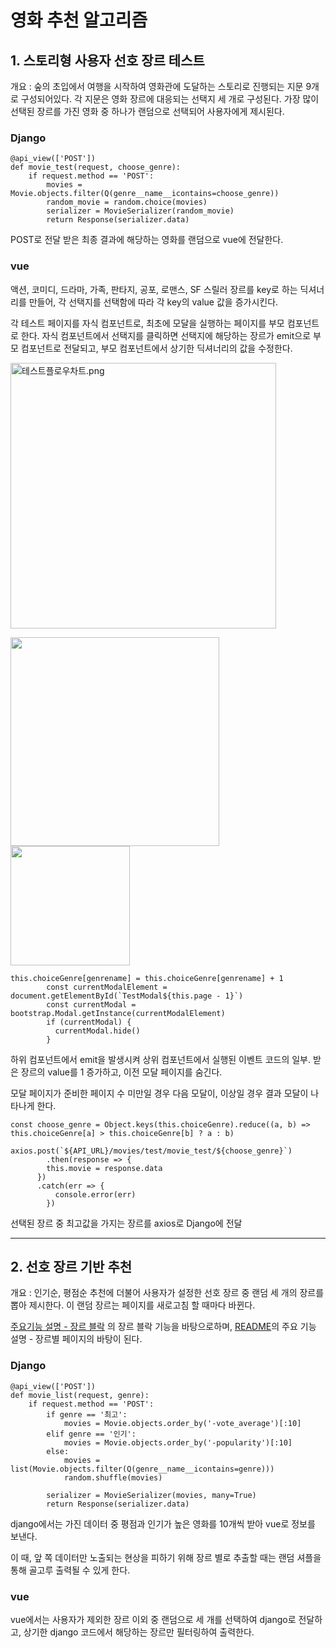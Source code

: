 # 영화 추천 알고리즘

## 1. 스토리형 사용자 선호 장르 테스트

개요 : 숲의 초입에서 여행을 시작하여 영화관에 도달하는 스토리로 진행되는 지문 9개로 구성되어있다. 각 지문은 영화 장르에 대응되는 선택지 세 개로 구성된다. 가장 많이 선택된 장르를 가진 영화 중 하나가 랜덤으로 선택되어 사용자에게 제시된다.

### Django

```django
@api_view(['POST'])
def movie_test(request, choose_genre):
    if request.method == 'POST':
        movies = Movie.objects.filter(Q(genre__name__icontains=choose_genre))
        random_movie = random.choice(movies)
        serializer = MovieSerializer(random_movie)
        return Response(serializer.data)
```

POST로 전달 받은 최종 결과에 해당하는 영화를 랜덤으로 vue에 전달한다.

### vue

액션, 코미디, 드라마, 가족, 판타지, 공포, 로맨스, SF 스릴러 장르를 key로 하는 딕셔너리를 만들어, 각 선택지를 선택함에 따라 각 key의 value 값을 증가시킨다.

각 테스트 페이지를 자식 컴포넌트로, 최초에 모달을 실행하는 페이지를 부모 컴포넌트로 한다. 자식 컴포넌트에서 선택지를 클릭하면 선택지에 해당하는 장르가 emit으로 부모 컴포넌트로 전달되고, 부모 컴포넌트에서 상기한 딕셔너리의 값을 수정한다.

<img title="" src="![r1](https://github.com/seuluv/Movie4resT/assets/121653143/45c53004-0db6-4ce8-b7d1-a10bf9334201)" alt="테스트플로우차트.png" width="425" data-align="center">

<img src="![r2](https://github.com/seuluv/Movie4resT/assets/121653143/3a15d985-c28b-4480-81ac-4628d7fa5ce6)" title="" alt="" width="334"><img title="" src="README_recommendation_assets/2023-05-25-09-34-26-image.png" alt="" width="191">

```vue
this.choiceGenre[genrename] = this.choiceGenre[genrename] + 1
        const currentModalElement = document.getElementById(`TestModal${this.page - 1}`)
        const currentModal = bootstrap.Modal.getInstance(currentModalElement)
        if (currentModal) {
          currentModal.hide()
        }
```

하위 컴포넌트에서 emit을 발생시켜 상위 컴포넌트에서 실행된 이벤트 코드의 일부. 받은 장르의 value를 1 증가하고, 이전 모달 페이지를 숨긴다.

모달 페이지가 준비한 페이지 수 미만일 경우 다음 모달이, 이상일 경우 결과 모달이 나타나게 한다.

```vue
const choose_genre = Object.keys(this.choiceGenre).reduce((a, b) => this.choiceGenre[a] > this.choiceGenre[b] ? a : b)
        axios.post(`${API_URL}/movies/test/movie_test/${choose_genre}`)
        .then(response => {
        this.movie = response.data
      })
      .catch(err => {
          console.error(err)
        })
```

선택된 장르 중 최고값을 가지는 장르를 axios로 Django에 전달

---

## 2. 선호 장르 기반 추천

개요 : 인기순, 평점순 추천에 더불어 사용자가 설정한 선호 장르 중 랜덤 세 개의 장르를 뽑아 제시한다. 이 랜덤 장르는 페이지를 새로고침 할 때마다 바뀐다.

[주요기능 설명 - 장르 블락](README_main_func_genre_block.md) 의 장르 블락 기능을 바탕으로하며, [README](README.md)의 주요 기능 설명 - 장르별 페이지의 바탕이 된다.

### Django

```django
@api_view(['POST'])
def movie_list(request, genre):
    if request.method == 'POST':
        if genre == '최고':
            movies = Movie.objects.order_by('-vote_average')[:10]
        elif genre == '인기':
            movies = Movie.objects.order_by('-popularity')[:10]
        else:
            movies = list(Movie.objects.filter(Q(genre__name__icontains=genre)))
            random.shuffle(movies)

        serializer = MovieSerializer(movies, many=True)
        return Response(serializer.data)
```

django에서는 가진 데이터 중 평점과 인기가 높은 영화를 10개씩 받아 vue로 정보를 보낸다.

이 때, 앞 쪽 데이터만 노출되는 현상을 피하기 위해 장르 별로 추출할 때는 랜덤 셔플을 통해 골고루 출력될 수 있게 한다.



### vue

vue에서는 사용자가 제외한 장르 이외 중 랜덤으로 세 개를 선택하여 django로 전달하고, 상기한 django 코드에서 해당하는 장르만 필터링하여 출력한다.




